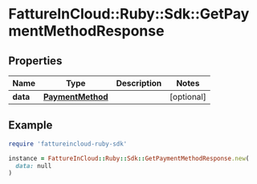 # FattureInCloud::Ruby::Sdk::GetPaymentMethodResponse

## Properties

| Name | Type | Description | Notes |
| ---- | ---- | ----------- | ----- |
| **data** | [**PaymentMethod**](PaymentMethod.md) |  | [optional] |

## Example

```ruby
require 'fattureincloud-ruby-sdk'

instance = FattureInCloud::Ruby::Sdk::GetPaymentMethodResponse.new(
  data: null
)
```

